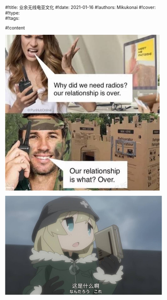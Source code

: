 #!title:    业余无线电亚文化
#!date:     2021-01-16
#!authors:  Mikukonai
#!cover:    
#!type:     
#!tags:     

#!content

![ ](./image/meme/relationship-over.jpg)

![ ](./image/meme/shumatsu-ryoko.jpg)

